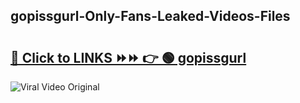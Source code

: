 
 ## gopissgurl-Only-Fans-Leaked-Videos-Files

# <h2><a href="https://mediaupload.pro?gopissgurl">🔗 Click to LINKS ⏩⏩ 👉 🟢 gopissgurl </a></h2>

<a href="https://mediaupload.pro?gopissgurl" rel="nofollow" data-target="animated-image.originalLink"><img src="https://i.ibb.co.com/xMMVF88/686577567.gif" alt="Viral Video Original" style="max-width: 100%; display: inline-block;" data-target="animated-image.originalImage"></a>